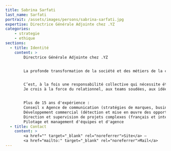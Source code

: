 ```yaml
---
title: Sabrina Sarfati
last_name: Sarfati
portrait: /assets/images/persons/sabrina-sarfati.jpg
expertise: Directrice Générale Adjointe chez .YZ
categories:
    - strategie
    - ethique
sections:
  - title: Identité
    content: >
        Directrice Générale Adjointe chez .YZ


        La profonde transformation de la société et des métiers de la communication représentent une fabuleuse opportunité de bousculer ensemble l’ordre établi, de (ré)inventer les usages, les propositions de valeurs et le monde de demain. Il s’agit donc d’améliorer le quotidien et l’avenir de tous.


        C’est, à la fois une responsabilité collective qui nécessite éthique, convictions et engagements, mais autant de défis innovants et créatifs qui impliquent une part de soi.
        Je crois à la force du relationnel, aux teams soudées, aux idées révolutionnaires, aux « challenges accepted », à la naissance des projets pourtant infaisables, aux réussites partagées.


        Plus de 15 ans d'expérience :
        Conseil x Agence de communication (stratégies de marques, business, digitales et omnicanales) ;
        Développement commercial (détection et mise en œuvre des opportunités de croissance) ;
        Direction et supervision de projets complexes (français et internationaux) ;
        Pilotage et management d'équipes et d'agence
  - title: Contact
    content: >
        <a href="" target="_blank" rel="noreferrer">Site</a> –
        <a href="mailto:" target="_blank" rel="noreferrer">Mail</a>
---
```

